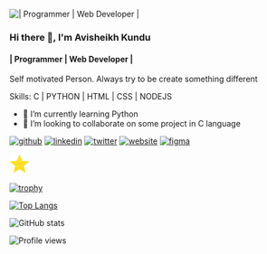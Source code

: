 ![| Programmer | Web Developer |](https://media-exp1.licdn.com/dms/image/D5603AQE-Qu4KKyPstg/profile-displayphoto-shrink_800_800/0/1666942928080?e=1672272000&v=beta&t=VbHRGxtWPo2lTGPhGWTSWELA1HkINwYAa9gPEpsNjG0)
### Hi there 👋, I'm Avisheikh Kundu
#### | Programmer | Web Developer |


Self motivated Person. Always try to be create something different 

Skills: C | PYTHON | HTML | CSS | NODEJS

- 🌱 I’m currently learning Python 
- 👯 I’m looking to collaborate on some project in C language 


[<img src='https://cdn.jsdelivr.net/npm/simple-icons@3.0.1/icons/github.svg' alt='github' height='40'>](https://github.com/AvisheikhKundu)  [<img src='https://cdn.jsdelivr.net/npm/simple-icons@3.0.1/icons/linkedin.svg' alt='linkedin' height='40'>](https://www.linkedin.com/in/avisheikh-kundu/)  [<img src='https://cdn.jsdelivr.net/npm/simple-icons@3.0.1/icons/twitter.svg' alt='twitter' height='40'>](https://twitter.com/AvisheikhKundu)  [<img src='https://cdn.jsdelivr.net/npm/simple-icons@3.0.1/icons/icloud.svg' alt='website' height='40'>](https://sites.google.com/diu.edu.bd/avisheikh/portfolio)  [<img src='https://cdn.jsdelivr.net/npm/simple-icons@3.0.1/icons/figma.svg' alt='figma' height='40'>](https://www.figma.com/files/user/1146477144873468645?fuid=1146477144873468645)  

<a href='https://stars.github.com/'><img src='https://raw.githubusercontent.com/acervenky/animated-github-badges/master/assets/starbadge.gif' width='35' height='35'></a> 

[![trophy](https://github-profile-trophy.vercel.app/?username=AvisheikhKundu)](https://github.com/ryo-ma/github-profile-trophy)

[![Top Langs](https://github-readme-stats.vercel.app/api/top-langs/?username=AvisheikhKundu)](https://github.com/anuraghazra/github-readme-stats)

![GitHub stats](https://github-readme-stats.vercel.app/api?username=AvisheikhKundu&show_icons=true)  

![Profile views](https://gpvc.arturio.dev/AvisheikhKundu)  
